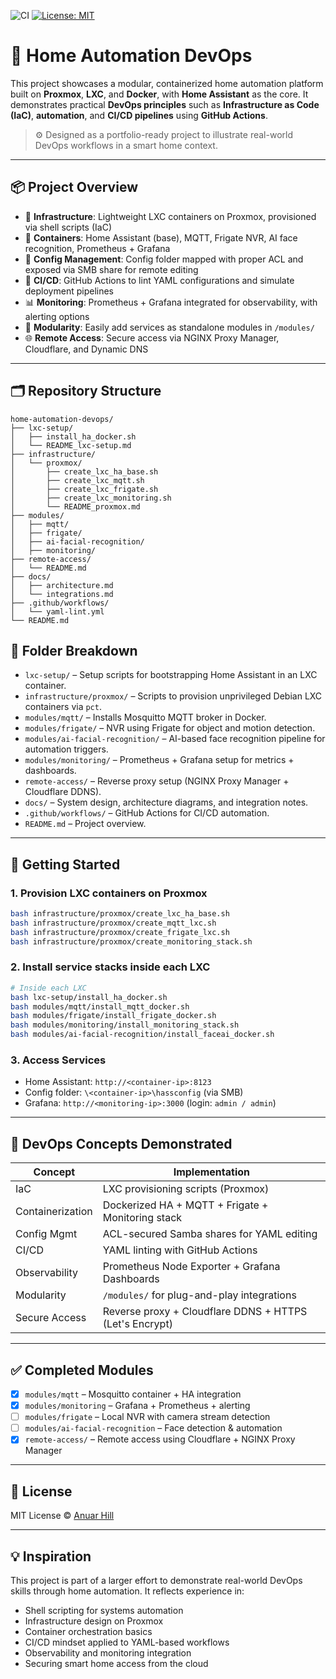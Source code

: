![CI](https://github.com/anuarhill/home-automation-devops/actions/workflows/yaml-lint.yml/badge.svg)
[![License: MIT](https://img.shields.io/badge/License-MIT-yellow.svg)](https://opensource.org/licenses/MIT)

# 🏡 Home Automation DevOps

This project showcases a modular, containerized home automation platform built on **Proxmox**, **LXC**, and **Docker**, with **Home Assistant** as the core. It demonstrates practical **DevOps principles** such as **Infrastructure as Code (IaC)**, **automation**, and **CI/CD pipelines** using **GitHub Actions**.

> ⚙️ Designed as a portfolio-ready project to illustrate real-world DevOps workflows in a smart home context.

---

## 📦 Project Overview

- 🧱 **Infrastructure**: Lightweight LXC containers on Proxmox, provisioned via shell scripts (IaC)
- 🐳 **Containers**: Home Assistant (base), MQTT, Frigate NVR, AI face recognition, Prometheus + Grafana
- 📁 **Config Management**: Config folder mapped with proper ACL and exposed via SMB share for remote editing
- 🚀 **CI/CD**: GitHub Actions to lint YAML configurations and simulate deployment pipelines
- 📊 **Monitoring**: Prometheus + Grafana integrated for observability, with alerting options
- 🔌 **Modularity**: Easily add services as standalone modules in `/modules/`
- 🌐 **Remote Access**: Secure access via NGINX Proxy Manager, Cloudflare, and Dynamic DNS

---

## 🗂️ Repository Structure

```
home-automation-devops/
├── lxc-setup/
│   ├── install_ha_docker.sh
│   └── README_lxc-setup.md
├── infrastructure/
│   └── proxmox/
│       ├── create_lxc_ha_base.sh
│       ├── create_lxc_mqtt.sh
│       ├── create_lxc_frigate.sh
│       ├── create_lxc_monitoring.sh
│       └── README_proxmox.md
├── modules/
│   ├── mqtt/
│   ├── frigate/
│   ├── ai-facial-recognition/
│   ├── monitoring/
├── remote-access/
│   └── README.md
├── docs/
│   ├── architecture.md
│   └── integrations.md
├── .github/workflows/
│   └── yaml-lint.yml
└── README.md
```

## 📁 Folder Breakdown

- `lxc-setup/` – Setup scripts for bootstrapping Home Assistant in an LXC container.
- `infrastructure/proxmox/` – Scripts to provision unprivileged Debian LXC containers via `pct`.
- `modules/mqtt/` – Installs Mosquitto MQTT broker in Docker.
- `modules/frigate/` – NVR using Frigate for object and motion detection.
- `modules/ai-facial-recognition/` – AI-based face recognition pipeline for automation triggers.
- `modules/monitoring/` – Prometheus + Grafana setup for metrics + dashboards.
- `remote-access/` – Reverse proxy setup (NGINX Proxy Manager + Cloudflare DDNS).
- `docs/` – System design, architecture diagrams, and integration notes.
- `.github/workflows/` – GitHub Actions for CI/CD automation.
- `README.md` – Project overview.

---

## 🚀 Getting Started

### 1. Provision LXC containers on Proxmox
```bash
bash infrastructure/proxmox/create_lxc_ha_base.sh
bash infrastructure/proxmox/create_mqtt_lxc.sh
bash infrastructure/proxmox/create_frigate_lxc.sh
bash infrastructure/proxmox/create_monitoring_stack.sh
```

### 2. Install service stacks inside each LXC
```bash
# Inside each LXC
bash lxc-setup/install_ha_docker.sh
bash modules/mqtt/install_mqtt_docker.sh
bash modules/frigate/install_frigate_docker.sh
bash modules/monitoring/install_monitoring_stack.sh
bash modules/ai-facial-recognition/install_faceai_docker.sh
```

### 3. Access Services
- Home Assistant: `http://<container-ip>:8123`
- Config folder: `\<container-ip>\hassconfig` (via SMB)
- Grafana: `http://<monitoring-ip>:3000` (login: `admin / admin`)

---

## 🧠 DevOps Concepts Demonstrated

| Concept           | Implementation                                   |
|------------------|---------------------------------------------------|
| IaC              | LXC provisioning scripts (Proxmox)                |
| Containerization | Dockerized HA + MQTT + Frigate + Monitoring stack |
| Config Mgmt      | ACL-secured Samba shares for YAML editing         |
| CI/CD            | YAML linting with GitHub Actions                  |
| Observability    | Prometheus Node Exporter + Grafana Dashboards     |
| Modularity       | `/modules/` for plug-and-play integrations        |
| Secure Access    | Reverse proxy + Cloudflare DDNS + HTTPS (Let's Encrypt) |

---

## ✅ Completed Modules

- [x] `modules/mqtt` – Mosquitto container + HA integration
- [x] `modules/monitoring` – Grafana + Prometheus + alerting
- [ ] `modules/frigate` – Local NVR with camera stream detection
- [ ] `modules/ai-facial-recognition` – Face detection & automation
- [x] `remote-access/` – Remote access using Cloudflare + NGINX Proxy Manager

---

## 🪪 License

MIT License © [Anuar Hill](https://github.com/anuarhill)

---

## 💡 Inspiration

This project is part of a larger effort to demonstrate real-world DevOps skills through home automation. It reflects experience in:
- Shell scripting for systems automation
- Infrastructure design on Proxmox
- Container orchestration basics
- CI/CD mindset applied to YAML-based workflows
- Observability and monitoring integration
- Securing smart home access from the cloud